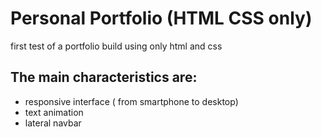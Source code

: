 # Personal Portfolio (HTML CSS only)
first test of a portfolio build using only html and css

## The main characteristics are:
- responsive interface ( from smartphone to desktop)
- text animation
- lateral navbar
